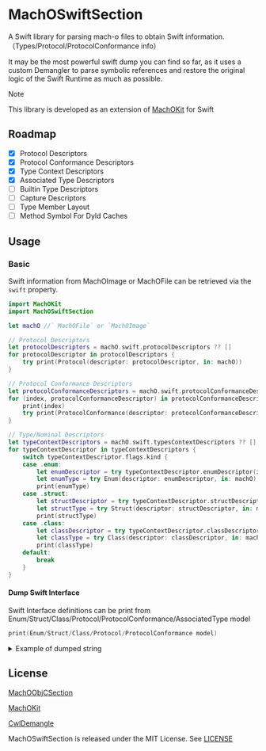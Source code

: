 # MachOSwiftSection

A Swift library for parsing mach-o files to obtain Swift information.
（Types/Protocol/ProtocolConformance info）

It may be the most powerful swift dump you can find so far, as it uses a custom Demangler to parse symbolic references and restore the original logic of the Swift Runtime as much as possible.

> [!NOTE]
> This library is developed as an extension of [MachOKit](https://github.com/p-x9/MachOKit) for Swift

## Roadmap

- [x] Protocol Descriptors
- [x] Protocol Conformance Descriptors
- [x] Type Context Descriptors
- [x] Associated Type Descriptors
- [ ] Builtin Type Descriptors
- [ ] Capture Descriptors
- [ ] Type Member Layout
- [ ] Method Symbol For Dyld Caches

## Usage

### Basic

Swift information from MachOImage or MachOFile can be retrieved via the `swift` property.

```swift
import MachOKit
import MachOSwiftSection

let machO //` MachOFile` or `MachOImage`

// Protocol Descriptors
let protocolDescriptors = machO.swift.protocolDescriptors ?? []
for protocolDescriptor in protocolDescriptors {
    try print(Protocol(descriptor: protocolDescriptor, in: machO))
}

// Protocol Conformance Descriptors
let protocolConformanceDescriptors = machO.swift.protocolConformanceDescriptors ?? []
for (index, protocolConformanceDescriptor) in protocolConformanceDescriptors.enumerated() {
    print(index)
    try print(ProtocolConformance(descriptor: protocolConformanceDescriptor, in: machO))
}

// Type/Nominal Descriptors
let typeContextDescriptors = machO.swift.typesContextDescriptors ?? []
for typeContextDescriptor in typeContextDescriptors {
    switch typeContextDescriptor.flags.kind {
    case .enum:
        let enumDescriptor = try typeContextDescriptor.enumDescriptor(in: machO)!
        let enumType = try Enum(descriptor: enumDescriptor, in: machO)
        print(enumType)
    case .struct:
        let structDescriptor = try typeContextDescriptor.structDescriptor(in: machO)!
        let structType = try Struct(descriptor: structDescriptor, in: machO)
        print(structType)
    case .class:
        let classDescriptor = try typeContextDescriptor.classDescriptor(in: machO)!
        let classType = try Class(descriptor: classDescriptor, in: machO)
        print(classType)
    default:
        break
    }
}
```

#### Dump Swift Interface

Swift Interface definitions can be print from Enum/Struct/Class/Protocol/ProtocolConformance/AssociatedType model

```swift
print(Enum/Struct/Class/Protocol/ProtocolConformance model)
```

<details>

<summary>Example of dumped string</summary>

```swift
enum Foundation.Date.ComponentsFormatStyle.Field.Option {
    case year
    case month
    case week
    case day
    case hour
    case minute
    case second
}
enum Foundation.Date.ComponentsFormatStyle.Field.CodingKeys {
    case option
}
struct Foundation.LocaleCache {
    let lock: LockedState<LocaleCache.State>
    let _currentCache: LockedState<_LocaleProtocol?>
    var _currentNSCache: LockedState<_NSSwiftLocale?>
}
struct Foundation.TimeZoneCache {
    let lock: LockedState<TimeZoneCache.State>
}
```

</details>

## License

[MachOObjCSection](https://github.com/p-x9/MachOObjCSection)

[MachOKit](https://github.com/p-x9/MachOKit)

[CwlDemangle](https://github.com/mattgallagher/CwlDemangle)

MachOSwiftSection is released under the MIT License. See [LICENSE](./LICENSE)
